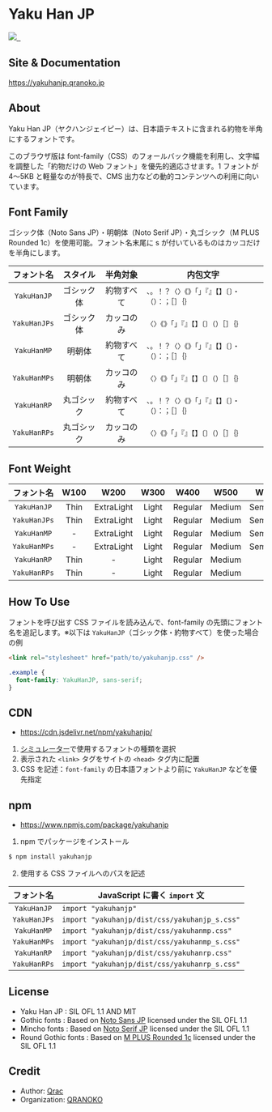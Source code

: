 # Yaku Han JP

<p>
  <a aria-label="Made by QRANOKO" href="https://qranoko.jp">
    <img src="https://img.shields.io/badge/MADE%20BY%20QRANOKO-212121.svg?style=for-the-badge&labelColor=212121">
  </a>
  <a aria-label="NPM version" href="https://www.npmjs.com/package/yakuhanjp">
    <img alt="" src="https://img.shields.io/npm/v/yakuhanjp.svg?style=for-the-badge&labelColor=212121">
  </a>
  <a aria-label="License" href="https://github.com/qrac/yakuhanjp/blob/main/LICENSE">
    <img alt="" src="https://img.shields.io/npm/l/yakuhanjp.svg?style=for-the-badge&labelColor=212121">
  </a>
</p>

## Site & Documentation

https://yakuhanjp.qranoko.jp

## About

Yaku Han JP（ヤクハンジェイピー）は、日本語テキストに含まれる約物を半角にするフォントです。

このブラウザ版は font-family（CSS）のフォールバック機能を利用し、文字幅を調整した「約物だけの Web フォント」を優先的適応させます。1 フォントが 4〜5KB と軽量なのが特長で、CMS 出力などの動的コンテンツへの利用に向いています。

## Font Family

ゴシック体（Noto Sans JP）・明朝体（Noto Serif JP）・丸ゴシック（M PLUS Rounded 1c）を使用可能。フォント名末尾に s が付いているものはカッコだけを半角にします。

|  フォント名  |  スタイル  |  半角対象  | 内包文字                                             |
| :----------: | :--------: | :--------: | ---------------------------------------------------- |
| `YakuHanJP`  | ゴシック体 | 約物すべて | `、。！？〈〉《》「」『』【】〔〕・（）：；［］｛｝` |
| `YakuHanJPs` | ゴシック体 | カッコのみ | `〈〉《》「」『』【】〔〕（）［］｛｝`               |
| `YakuHanMP`  |   明朝体   | 約物すべて | `、。！？〈〉《》「」『』【】〔〕・（）：；［］｛｝` |
| `YakuHanMPs` |   明朝体   | カッコのみ | `〈〉《》「」『』【】〔〕（）［］｛｝`               |
| `YakuHanRP`  | 丸ゴシック | 約物すべて | `、。！？〈〉《》「」『』【】〔〕・（）：；［］｛｝` |
| `YakuHanRPs` | 丸ゴシック | カッコのみ | `〈〉《》「」『』【】〔〕（）［］｛｝`               |

## Font Weight

|  フォント名  | W100 |    W200    | W300  |  W400   |  W500  |   W600   | W700 |   W800    | W900  |
| :----------: | :--: | :--------: | :---: | :-----: | :----: | :------: | :--: | :-------: | :---: |
| `YakuHanJP`  | Thin | ExtraLight | Light | Regular | Medium | SemiBold | Bold | ExtraBold | Black |
| `YakuHanJPs` | Thin | ExtraLight | Light | Regular | Medium | SemiBold | Bold | ExtraBold | Black |
| `YakuHanMP`  |  -   | ExtraLight | Light | Regular | Medium | SemiBold | Bold |     -     | Black |
| `YakuHanMPs` |  -   | ExtraLight | Light | Regular | Medium | SemiBold | Bold |     -     | Black |
| `YakuHanRP`  | Thin |     -      | Light | Regular | Medium |    -     | Bold | ExtraBold | Black |
| `YakuHanRPs` | Thin |     -      | Light | Regular | Medium |    -     | Bold | ExtraBold | Black |

## How To Use

フォントを呼び出す CSS ファイルを読み込んで、font-family の先頭にフォント名を追記します。※以下は `YakuHanJP`（ゴシック体・約物すべて）を使った場合の例

```html
<link rel="stylesheet" href="path/to/yakuhanjp.css" />
```

```css
.example {
  font-family: YakuHanJP, sans-serif;
}
```

## CDN

- https://cdn.jsdelivr.net/npm/yakuhanjp/

1. [シミュレーター](https://yakuhanjp.qranoko.jp/#simulator)で使用するフォントの種類を選択
2. 表示された `<link>` タグをサイトの `<head>` タグ内に配置
3. CSS を記述：`font-family` の日本語フォントより前に `YakuHanJP` などを優先指定

## npm

- https://www.npmjs.com/package/yakuhanjp

1. npm でパッケージをインストール

```sh
$ npm install yakuhanjp
```

2. 使用する CSS ファイルへのパスを記述

|  フォント名  | JavaScript に書く `import` 文                 |
| :----------: | --------------------------------------------- |
| `YakuHanJP`  | `import "yakuhanjp"`                          |
| `YakuHanJPs` | `import "yakuhanjp/dist/css/yakuhanjp_s.css"` |
| `YakuHanMP`  | `import "yakuhanjp/dist/css/yakuhanmp.css"`   |
| `YakuHanMPs` | `import "yakuhanjp/dist/css/yakuhanmp_s.css"` |
| `YakuHanRP`  | `import "yakuhanjp/dist/css/yakuhanrp.css"`   |
| `YakuHanRPs` | `import "yakuhanjp/dist/css/yakuhanrp_s.css"` |

## License

- Yaku Han JP : SIL OFL 1.1 AND MIT
- Gothic fonts : Based on [Noto Sans JP](https://fonts.google.com/noto/specimen/Noto+Sans+JP) licensed under the SIL OFL 1.1
- Mincho fonts : Based on [Noto Serif JP](https://fonts.google.com/noto/specimen/Noto+Serif+JP) licensed under the SIL OFL 1.1
- Round Gothic fonts : Based on [M PLUS Rounded 1c](https://fonts.google.com/specimen/M+PLUS+Rounded+1c) licensed under the SIL OFL 1.1

## Credit

- Author: [Qrac](https://qrac.jp)
- Organization: [QRANOKO](https://qranoko.jp)
